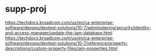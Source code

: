 # supp-proj

https://techdocs.broadcom.com/us/en/ca-enterprise-software/devops/devtest-solutions/10-7/administering/security/identity-and-access-manager/update-the-iam-database.html
https://techdocs.broadcom.com/us/en/ca-enterprise-software/devops/devtest-solutions/10-7/reference/property-descriptions/custom-property-files/iam-properties.html
